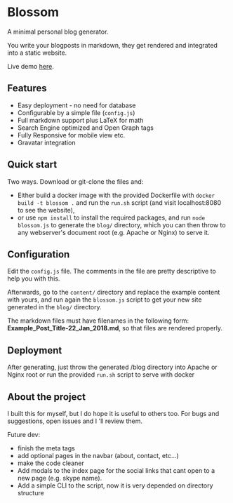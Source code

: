 # Blossom

A minimal personal blog generator.

You write your blogposts in markdown, they get rendered and integrated into a static website.

Live demo [here](https://nickgavalas.com).

## Features

- Easy deployment - no need for database
- Configurable by a simple file (`config.js`)
- Full markdown support plus LaTeX for math
- Search Engine optimized and Open Graph tags
- Fully Responsive for mobile view etc.
- Gravatar integration

## Quick start
Two ways. Download or git-clone the files and:
 - Either build a docker image with the provided Dockerfile with `docker build -t blossom .` and run the `run.sh` script (and visit localhost:8080 to see the website),
 - or use `npm install` to install the required packages, and run `node blossom.js` to generate the `blog/` directory, which you can then throw to any webserver's document root (e.g. Apache or Nginx) to serve it.

## Configuration

Edit the `config.js` file. The comments in the file are pretty descriptive to help you with this. 

Afterwards, go to the `content/` directory and replace the example content with yours, and run again the `blossom.js` script to get your new site generated in the `blog/` directory.

The markdown files must have filenames in the following form: __Example_Post_Title-22_Jan_2018.md__, so that files are rendered properly.

## Deployment

After generating, just throw the generated /blog directory into Apache or Nginx root or run the provided `run.sh` script to serve with docker

## About the project

I built this for myself, but I do hope it is useful to others too. For bugs and suggestions, open issues and I 'll review them.

Future dev:
- finish the meta tags
- add optional pages in the navbar (about, contact, etc...)
- make the code cleaner
- Add modals to the index page for the social links that cant open to a new page (e.g. skype name).
- Add a simple CLI to the script, now it is very depended on directory structure
